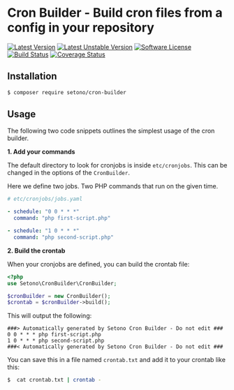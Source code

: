 # Cron Builder - Build cron files from a config in your repository

[![Latest Version][ico-version]][link-packagist]
[![Latest Unstable Version][ico-unstable-version]][link-packagist]
[![Software License][ico-license]](LICENSE)
[![Build Status][ico-github-actions]][link-github-actions]
[![Coverage Status][ico-code-coverage]][link-code-coverage]

## Installation

```bash
$ composer require setono/cron-builder
```

## Usage

The following two code snippets outlines the simplest usage of the cron builder.

**1. Add your commands**

The default directory to look for cronjobs is inside `etc/cronjobs`. This can be changed in the options of the `CronBuilder`.

Here we define two jobs. Two PHP commands that run on the given time.

```yaml
# etc/cronjobs/jobs.yaml

- schedule: "0 0 * * *"
  command: "php first-script.php"

- schedule: "1 0 * * *"
  command: "php second-script.php"
```

**2. Build the crontab**

When your cronjobs are defined, you can build the crontab file:

```php
<?php
use Setono\CronBuilder\CronBuilder;

$cronBuilder = new CronBuilder();
$crontab = $cronBuilder->build();
```

This will output the following:

```text
###> Automatically generated by Setono Cron Builder - Do not edit ###
0 0 * * * php first-script.php
1 0 * * * php second-script.php
###< Automatically generated by Setono Cron Builder - Do not edit ###
```

You can save this in a file named `crontab.txt` and add it to your crontab like this:

```bash
$  cat crontab.txt | crontab -
```

[ico-version]: https://poser.pugx.org/setono/cron-builder/v/stable
[ico-unstable-version]: https://poser.pugx.org/setono/cron-builder/v/unstable
[ico-license]: https://poser.pugx.org/setono/cron-builder/license
[ico-github-actions]: https://github.com/Setono/cron-builder/workflows/build/badge.svg
[ico-code-coverage]: https://codecov.io/gh/Setono/cron-builder/branch/master/graph/badge.svg

[link-packagist]: https://packagist.org/packages/setono/cron-builder
[link-github-actions]: https://github.com/Setono/cron-builder/actions
[link-code-coverage]: https://codecov.io/gh/Setono/cron-builder
